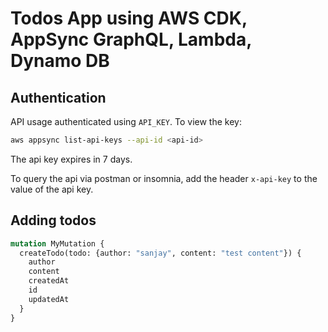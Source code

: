 # Todos App using AWS CDK, AppSync GraphQL, Lambda, Dynamo DB

## Authentication

API usage authenticated using `API_KEY`. To view the key:

```sh
aws appsync list-api-keys --api-id <api-id>
```

The api key expires in 7 days. 

To query the api via postman or insomnia, add the header `x-api-key` to the value of the api key. 

## Adding todos

```graphql
mutation MyMutation {
  createTodo(todo: {author: "sanjay", content: "test content"}) {
    author
    content
    createdAt
    id
    updatedAt
  }
}
```

